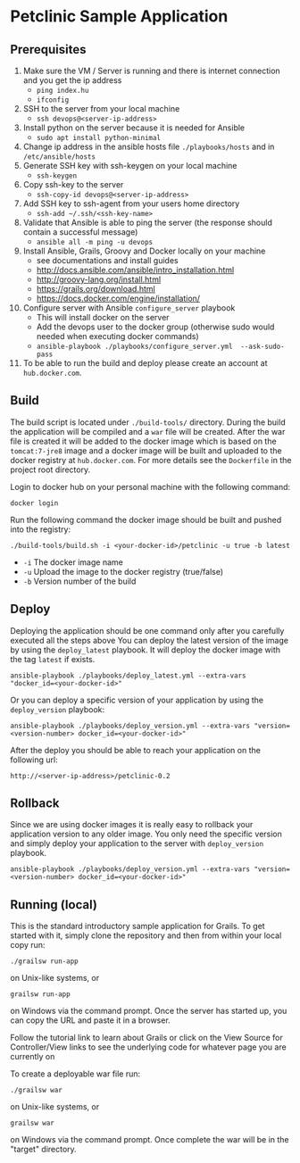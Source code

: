 # Petclinic Sample Application

## Prerequisites

1. Make sure the VM / Server is running and there is internet connection and you get the ip address
    * `ping index.hu`
    * `ifconfig`
2. SSH to the server from your local machine
    * `ssh devops@<server-ip-address>`
3. Install python on the server because it is needed for Ansible
    * `sudo apt install python-minimal`
4. Change ip address in the ansible hosts file `./playbooks/hosts` and in `/etc/ansible/hosts`
5. Generate SSH key with ssh-keygen on your local machine
    * `ssh-keygen`
6. Copy ssh-key to the server
    * `ssh-copy-id devops@<server-ip-address>`
7. Add SSH key to ssh-agent from your users home directory
    * `ssh-add ~/.ssh/<ssh-key-name>`
8. Validate that Ansible is able to ping the server (the response should contain a successful message)
    * `ansible all -m ping -u devops`
9. Install Ansible, Grails, Groovy and Docker locally on your machine
    * see documentations and install guides
    * http://docs.ansible.com/ansible/intro_installation.html
    * http://groovy-lang.org/install.html
    * https://grails.org/download.html
    * https://docs.docker.com/engine/installation/
10. Configure server with Ansible `configure_server` playbook
    * This will install docker on the server
    * Add the devops user to the docker group (otherwise sudo would needed when executing docker commands)
    * `ansible-playbook ./playbooks/configure_server.yml  --ask-sudo-pass`
11. To be able to run the build and deploy please create an account at `hub.docker.com`.

## Build

The build script is located under `./build-tools/` directory.
During the build the application will be compiled and a `war` file will be created.
After the war file is created it will be added to the docker image which is based on the
`tomcat:7-jre8` image and a docker image will be built and uploaded to the docker registry
at `hub.docker.com`. For more details see the `Dockerfile` in the project root directory.

Login to docker hub on your personal machine with the following command:

    docker login

Run the following command the docker image should be built and pushed into the registry:

    ./build-tools/build.sh -i <your-docker-id>/petclinic -u true -b latest

* `-i` The docker image name
* `-u` Upload the image to the docker registry (true/false)
* `-b` Version number of the build

## Deploy

Deploying the application should be one command only after you carefully executed all the steps above
You can deploy the latest version of the image by using the `deploy_latest` playbook. It will deploy the
docker image with the tag `latest` if exists.

    ansible-playbook ./playbooks/deploy_latest.yml --extra-vars "docker_id=<your-docker-id>"

Or you can deploy a specific version of your application by using the `deploy_version` playbook:

    ansible-playbook ./playbooks/deploy_version.yml --extra-vars "version=<version-number> docker_id=<your-docker-id>"

After the deploy you should be able to reach your application on the following url:

    http://<server-ip-address>/petclinic-0.2

## Rollback

Since we are using docker images it is really easy to rollback your application version to any older image.
You only need the specific version and simply deploy your application to the server with `deploy_version` playbook.

    ansible-playbook ./playbooks/deploy_version.yml --extra-vars "version=<version-number> docker_id=<your-docker-id>"

## Running (local)

This is the standard introductory sample application for Grails. To get started with it, simply clone the repository and then from within your local copy run:

    ./grailsw run-app

on Unix-like systems, or

    grailsw run-app

on Windows via the command prompt. Once the server has started up, you can copy the URL and paste it in a browser.

Follow the tutorial link to learn about Grails or click on the View Source for Controller/View links to see the underlying code for whatever page you are currently on

To create a deployable war file run:

    ./grailsw war
    
on Unix-like systems, or

    grailsw war
    
on Windows via the command prompt. Once complete the war will be in the "target" directory.
